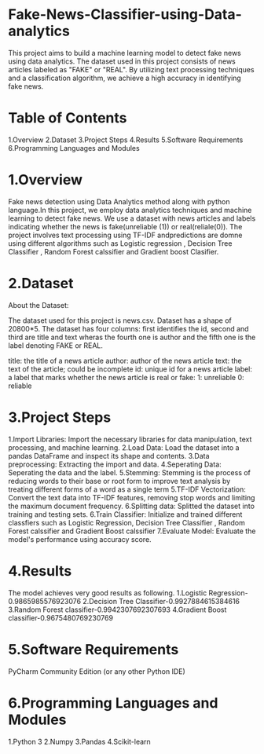 # Fake-News-Classifier-using-Data-analytics

This project aims to build a machine learning model to detect fake news using data analytics. The dataset used in this project consists of news articles labeled as "FAKE" or "REAL". By utilizing text processing techniques and a classification algorithm, we achieve a high accuracy in identifying fake news.

# Table of Contents
1.Overview
2.Dataset
3.Project Steps
4.Results
5.Software Requirements
6.Programming Languages and Modules


# 1.Overview
Fake news detection using Data Analytics method along with python language.In this project, we employ data analytics techniques and machine learning to detect fake news. We use a dataset with news articles and labels indicating whether the news is fake(unreliable (1)) or real(reliale(0)). The project involves text processing using TF-IDF andpredictions are domne  using different algorithms such as Logistic regression , Decision Tree Classifier , Random Forest calssifier and Gradient boost Clasifier.



# 2.Dataset
About the Dataset:

The dataset used for this project is news.csv. Dataset has a shape of 20800*5. The dataset has four columns: first identifies the id, second and third are title and text wheras the fourth one is author and the fifth one is the label denoting FAKE or REAL.

title: the title of a news article
author: author of the news article
text: the text of the article; could be incomplete
id: unique id for a news article
label: a label that marks whether the news article is real or fake:
1: unreliable 0: reliable

# 3.Project Steps

1.Import Libraries: Import the necessary libraries for data manipulation, text processing, and machine learning.
2.Load Data: Load the dataset into a pandas DataFrame and inspect its shape and contents.
3.Data preprocessing: Extracting the import and data.
4.Seperating Data: Seperating the data and the label.
5.Stemming: Stemming is the process of reducing words to their base or root form to improve text analysis by treating different forms of a word as a single term
5.TF-IDF Vectorization: Convert the text data into TF-IDF features, removing stop words and limiting the maximum document frequency.
6.Splitting data: Splitted the dataset into training and testing sets.
6.Train Classifier: Initialize and trained different classfiers such as Logistic Regression, Decision Tree Classifier , Random Forest calssifier and Gradient Boost calssifier
7.Evaluate Model: Evaluate the model's performance using accuracy score.

# 4.Results

The model achieves very good results as following.
1.Logistic Regression-0.9865985576923076
2.Decision Tree Classifier-0.9927884615384616
3.Random Forest classifier-0.9942307692307693
4.Gradient Boost classifier-0.9675480769230769

# 5.Software Requirements
PyCharm Community Edition (or any other Python IDE)

# 6.Programming Languages and Modules
1.Python 3
2.Numpy
3.Pandas
4.Scikit-learn












